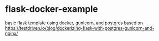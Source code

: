 # flask-docker-example
basic flask template using docker, gunicorn, and postgres based on https://testdriven.io/blog/dockerizing-flask-with-postgres-gunicorn-and-nginx/
